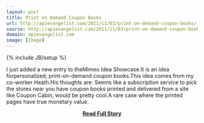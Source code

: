 ```yaml
---
layout: post
title: Print on Demand Coupon Books
url: http://apievangelist.com/2011/11/03/print-on-demand-coupon-books/
source: http://apievangelist.com/2011/11/03/print-on-demand-coupon-books/
domain: apievangelist.com
image: [Image]
---
```

{% include JB/setup %}<p>I just added a new entry to theMimeo Idea Showcase.It is an idea forpersonalized, print-on-demand coupon books.This idea comes from my co-worker Heath.His thoughts are:
Seems like a subscription service to pick the stores near you have coupon books printed and delivered from a site like Coupon Cabin, would be pretty cool.A rare case where the printed pages have true monetary value.</p>
<center><p><a href="http://apievangelist.com/2011/11/03/print-on-demand-coupon-books/" style='padding:25px; font-sze:18px; font-weight: bold;'>Read Full Story</a></p></center>
